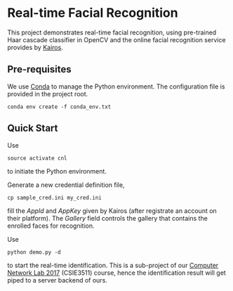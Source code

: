 # Real-time Facial Recognition
This project demonstrates real-time facial recognition, using pre-trained Haar cascade classifier in OpenCV and the online facial recognition service provides by [Kairos](https://www.kairos.com/).

## Pre-requisites
We use [Conda](https://www.continuum.io/content/conda-data-science) to manage the Python environment. The configuration file is provided in the project root.
```
conda env create -f conda_env.txt
```

## Quick Start
Use
```
source activate cnl
```
to initiate the Python environment.

Generate a new credential definition file, 
```
cp sample_cred.ini my_cred.ini
```
fill the _AppId_ and _AppKey_ given by Kairos (after registrate an account on their platform). The _Gallery_ field controls the gallery that contains the enrolled faces for recognition.

Use
```
python demo.py -d
```
to start the real-time identification. This is a sub-project of our [Computer Network Lab 2017](http://www.pcs.csie.ntu.edu.tw/course/cnl/2017/) (CSIE3511) course, hence the identification result will get piped to a server backend of ours. 
